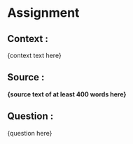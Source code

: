 # Assignment

## Context :

{context text here}

## Source :

**{source text of at least 400 words here}**

## Question :

{question here}
